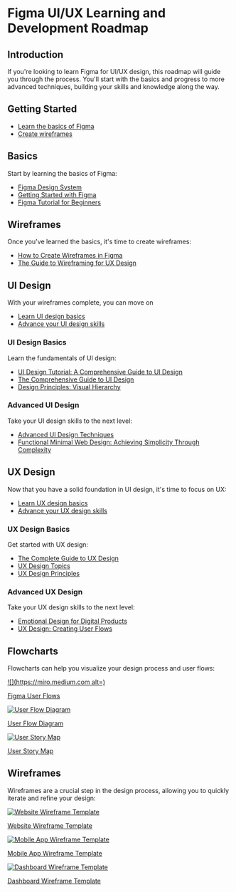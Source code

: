 

Figma UI/UX Learning and Development Roadmap
============================================

Introduction
------------

If you're looking to learn Figma for UI/UX design, this roadmap will guide you through the process. You'll start with the basics and progress to more advanced techniques, building your skills and knowledge along the way.

Getting Started
---------------

*   [Learn the basics of Figma](#basics)
*   [Create wireframes](#wireframes)

Basics
------

Start by learning the basics of Figma:

*   [Figma Design System](https://www.figma.com/resources/learn-design/)
*   [Getting Started with Figma](https://www.youtube.com/watch?v=jk9oG4Ejy1k)
*   [Figma Tutorial for Beginners](https://www.youtube.com/watch?v=4W4LvJnNegA)

Wireframes
----------

Once you've learned the basics, it's time to create wireframes:

*   [How to Create Wireframes in Figma](https://www.youtube.com/watch?v=6rEBMF1FDpI)
*   [The Guide to Wireframing for UX Design](https://www.smashingmagazine.com/2018/09/guide-wireframing-ux-design/)

UI Design
---------

With your wireframes complete, you can move on

*   [Learn UI design basics](#ui-basics)
*   [Advance your UI design skills](#ui-advanced)

### UI Design Basics

Learn the fundamentals of UI design:

*   [UI Design Tutorial: A Comprehensive Guide to UI Design](https://www.toptal.com/designers/ui/ui-design-tutorial)
*   [The Comprehensive Guide to UI Design](https://www.smashingmagazine.com/2018/10/comprehensive-guide-ui-design/)
*   [Design Principles: Visual Hierarchy](https://www.youtube.com/watch?v=YqGhMxJgPC0)

### Advanced UI Design

Take your UI design skills to the next level:

*   [Advanced UI Design Techniques](https://www.youtube.com/watch?v=RwT2T6GmUcc)
*   [Functional Minimal Web Design: Achieving Simplicity Through Complexity](https://www.smashingmagazine.com/2019/08/functional-minimal-web-design/)

UX Design
---------

Now that you have a solid foundation in UI design, it's time to focus on UX:

*   [Learn UX design basics](#ux-basics)
*   [Advance your UX design skills](#ux-advanced)

### UX Design Basics

Get started with UX design:

*   [The Complete Guide to UX Design](https://www.smashingmagazine.com/2019/01/complete-guide-ui-design/?utm_source=designernews&utm_medium=social&utm_campaign=ux-design-basics&utm_content=blog)
*   [UX Design Topics](https://www.interaction-design.org/literature/topics/ux-design)
*   [UX Design Principles](https://www.youtube.com/watch?v=Ovj4hFxko7c)

### Advanced UX Design

Take your UX design skills to the next level:

*   [Emotional Design for Digital Products](https://www.smashingmagazine.com/2022/02/emotional-design-for-digital-products/)
*   [UX Design: Creating User Flows](https://www.youtube.com/watch?v=7V5rG3YkF1Y)

Flowcharts
----------

Flowcharts can help you visualize your design process and user flows:

[![](https://miro.medium.com
					alt=)](https://miro.com/templates/flowcharts/figma-user-flows/)

[Figma User Flows](https://miro.com/templates/flowcharts/figma-user-flows/)

[![User Flow Diagram](https://miro.medium.com/max/1000/1*ozzogRMrkRfDklUSiFm0wA.png)](https://miro.com/templates/flowcharts/user-flow-diagram/)

[User Flow Diagram](https://miro.com/templates/flowcharts/user-flow-diagram/)

[![User Story Map](https://miro.medium.com/max/1000/1*bOpijE6_2f6U5Y6S5J6iWQ.png)](https://miro.com/templates/flowcharts/user-story-map/)

[User Story Map](https://miro.com/templates/flowcharts/user-story-map/)

Wireframes
----------

Wireframes are a crucial step in the design process, allowing you to quickly iterate and refine your design:

[![Website Wireframe Template](https://cdn-images-1.medium.com/max/2000/1*xMQE2a6M5U6ZS-wF4em4Hg.png)](https://www.figma.com/community/file/782091357779372815)

[Website Wireframe Template](https://www.figma.com/community/file/782091357779372815)

[![Mobile App Wireframe Template](https://cdn-images-1.medium.com/max/2000/1*3vsh8uN_oV-ewxStxJzjmw.png)](https://www.figma.com/community/file/860414327261811727)

[Mobile App Wireframe Template](https://www.figma.com/community/file/860414327261811727)

[![Dashboard Wireframe Template](https://cdn-images-1.medium.com/max/2000/1*QmryIb4A4FLAyX9UViPPRQ.png)](https://www.figma.com/community/file/829769806833288899)

[Dashboard Wireframe Template](https://www.figma.com/community/file/829769806833288899)
